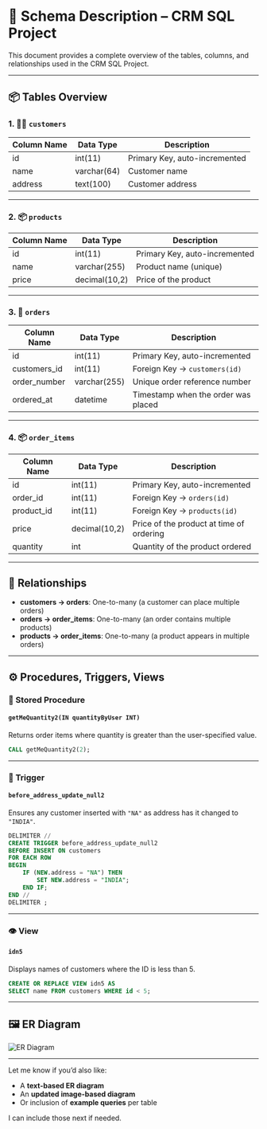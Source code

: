 # 📘 Schema Description – CRM SQL Project

This document provides a complete overview of the tables, columns, and relationships used in the CRM SQL Project.

---

## 📦 Tables Overview

### 1. 🧍‍♂️ `customers`
| Column Name | Data Type     | Description                         |
|-------------|---------------|-------------------------------------|
| id          | int(11)       | Primary Key, auto-incremented       |
| name        | varchar(64)   | Customer name                       |
| address     | text(100)     | Customer address                    |

---

### 2. 📦 `products`
| Column Name | Data Type     | Description                         |
|-------------|---------------|-------------------------------------|
| id          | int(11)       | Primary Key, auto-incremented       |
| name        | varchar(255)  | Product name (unique)               |
| price       | decimal(10,2) | Price of the product                |

---

### 3. 🧾 `orders`
| Column Name   | Data Type     | Description                                   |
|---------------|---------------|-----------------------------------------------|
| id            | int(11)       | Primary Key, auto-incremented                 |
| customers_id  | int(11)       | Foreign Key → `customers(id)`                 |
| order_number  | varchar(255)  | Unique order reference number                 |
| ordered_at    | datetime      | Timestamp when the order was placed           |

---

### 4. 📦 `order_items`
| Column Name | Data Type     | Description                               |
|-------------|---------------|-------------------------------------------|
| id          | int(11)       | Primary Key, auto-incremented             |
| order_id    | int(11)       | Foreign Key → `orders(id)`                |
| product_id  | int(11)       | Foreign Key → `products(id)`              |
| price       | decimal(10,2) | Price of the product at time of ordering  |
| quantity    | int           | Quantity of the product ordered           |

---

## 🔁 Relationships

- **customers → orders**: One-to-many (a customer can place multiple orders)
- **orders → order_items**: One-to-many (an order contains multiple products)
- **products → order_items**: One-to-many (a product appears in multiple orders)

---

## ⚙️ Procedures, Triggers, Views

### 🔧 Stored Procedure

#### `getMeQuantity2(IN quantityByUser INT)`
Returns order items where quantity is greater than the user-specified value.

```sql
CALL getMeQuantity2(2);
````

---

### 🚨 Trigger

#### `before_address_update_null2`

Ensures any customer inserted with `"NA"` as address has it changed to `"INDIA"`.

```sql
DELIMITER //
CREATE TRIGGER before_address_update_null2
BEFORE INSERT ON customers
FOR EACH ROW
BEGIN
    IF (NEW.address = "NA") THEN
        SET NEW.address = "INDIA";
    END IF;
END //
DELIMITER ;
```

---

### 👁️ View

#### `idn5`

Displays names of customers where the ID is less than 5.

```sql
CREATE OR REPLACE VIEW idn5 AS
SELECT name FROM customers WHERE id < 5;
```

---

## 🖼️ ER Diagram

![ER Diagram](docs/er_diagram.png)

---

Let me know if you’d also like:
- A **text-based ER diagram**
- An **updated image-based diagram**
- Or inclusion of **example queries** per table

I can include those next if needed.
